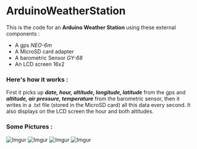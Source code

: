 # ArduinoWeatherStation

This is the code for an **Arduino Weather Station** using these external components :
- A gps *NEO-6m*
- A MicroSD card adapter
- A barometric Sensor *GY-68*
- An LCD screen 16x2

### Here's how it works :

First it picks up ***date, hour, altitude, longitude, latitude*** from the gps and ***altitude, air pressure, temperature*** from the barometric sensor, then it
writes in a .txt file (stored in the MicroSD card) all this data every second. It also displays on the LCD screen the hour and both altitudes.

### Some Pictures :

![Imgur](https://i.imgur.com/cRvQRQZ.jpg)
![Imgur](https://i.imgur.com/hTr37KB.jpg)
![Imgur](https://i.imgur.com/I3wEVip.jpg)
![Imgur](https://i.imgur.com/eHRCKYs.jpg)
